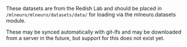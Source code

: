 These datasets are from the Redish Lab and should be placed in ``/mlneuro/mlneuro/datasets/data/`` for loading via the mlneuro.datasets module.

These may be synced automatically with git-lfs and may be downloaded from a server in the future, but support for this does not exist yet.

